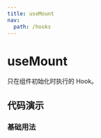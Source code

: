 ```yaml
---
title: useMount
nav:
  path: /hooks
---
```


# useMount

只在组件初始化时执行的 Hook。

## 代码演示

### 基础用法

<code src="./demo/demo1.tsx" />